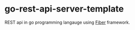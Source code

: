 # go-rest-api-server-template


REST api in go programming langauge using [Fiber](https://github.com/gofiber/fiber) framework. 
